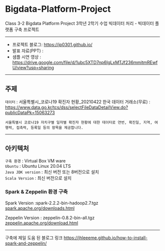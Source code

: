 # Bigdata-Platform-Project
Class 3-2 Bigdata Platform Project
3학년 2학기 수업 빅데이터 처리 - 빅데이터 플랫폼 구축 프로젝트

---

* 프로젝트 블로그: https://jp0301.github.io/
* 발표 자료(PPT) : 
* 샘플 시연 영상 : https://drive.google.com/file/d/1ubc5XTD7np6IgLxMTJf236mmitmREwfU/view?usp=sharing


---

## 주제

`데이터` : 서울특별시_코로나19 확진자 현황_20210422
한국 데이터 거래소(무료) : https://www.data.go.kr/tcs/dss/selectFileDataDetailView.do?publicDataPk=15063273

```
서울특별시 코로나19 자치구별 일자별 확진자 현황에 대한 데이터로 연번, 확진일, 지역, 여행력, 접촉력, 등록일 등의 항목을 제공합니다.
```

---

## 아키텍처

`구축 환경` : Virtual Box VM ware  
`Ubuntu` : Ubuntu Linux 20.04 LTS  
`Java JDK version` : 최신 버전 또는 8버전으로 설치  
`Scala Version` : 최신 버전으로 설치  

### Spark & Zeppelin 환경 구축  
Spark Version :spark-2.2.2-bin-hadoop2.7.tgz  
[spark.apache.org/downloads.html][sparkurl]

Zeppelin Version : zeppelin-0.8.2-bin-all.tgz  
[zeppelin.apache.org/download.html][zeppelinurl]

[sparkurl]: spark.apache.org/downloads.html
[zeppelinurl]: zeppelin.apache.org/download.html

___

구축에 제일 도움 된 블로그 링크
https://jhleeeme.github.io/how-to-install-spark-and-zeppelin/

